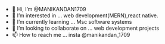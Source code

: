 - 👋 Hi, I’m @MANIKANDAN1709
- 👀 I’m interested in ... 
        web development(MERN),react native.
- 🌱 I’m currently learning ... 
        Msc software systems 
- 💞️ I’m looking to collaborate on ...
        web development projects
- 📫 How to reach me ...
        insta @manikandan_1709

<!---
MANIKANDAN1709/MANIKANDAN1709 is a ✨ special ✨ repository because its `README.md` (this file) appears on your GitHub profile.
You can click the Preview link to take a look at your changes.
--->
